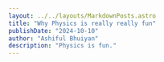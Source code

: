 ```yaml
---
layout: ../../layouts/MarkdownPosts.astro
title: "Why Physics is really really fun"
publishDate: "2024-10-10"
author: "Ashiful Bhuiyan"
description: "Physics is fun."
---
```

